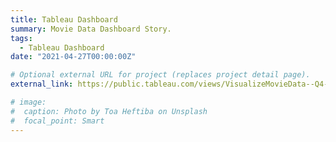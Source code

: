 ```yaml
---
title: Tableau Dashboard
summary: Movie Data Dashboard Story.
tags:
  - Tableau Dashboard
date: "2021-04-27T00:00:00Z"

# Optional external URL for project (replaces project detail page).
external_link: https://public.tableau.com/views/VisualizeMovieData--Q4-AG-TableauPublic/Top3ProdCompanies?:language=en-US&:sid=&:display_count=n&:origin=viz_share_link

# image:
#  caption: Photo by Toa Heftiba on Unsplash
#  focal_point: Smart
---
```

